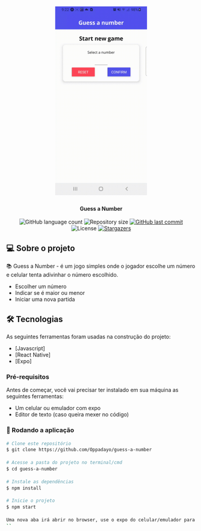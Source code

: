<h1 align="center">
    <img alt="Guess a Number" title="#guess-a-number" height=500px src="./hero.gif" />
</h1>
<h4 align="center"> 
	Guess a Number
</h4>

<p align="center">
  <img alt="GitHub language count" src="https://img.shields.io/github/languages/count/Oppadayo/guess-a-number?color=%2304D361">

  <img alt="Repository size" src="https://img.shields.io/github/repo-size/Oppadayo/guess-a-number">	
  
  <a href="https://github.com/Oppadayo/guess-a-number/commits/master">
    <img alt="GitHub last commit" src="https://img.shields.io/github/last-commit/Oppadayo/guess-a-number">
  </a>

  <img alt="License" src="https://img.shields.io/badge/license-MIT-brightgreen">
   <a href="https://github.com/Oppadayo/guess-a-number/stargazers">
    <img alt="Stargazers" src="https://img.shields.io/github/stars/Oppadayo/guess-a-number?style=social">
  </a>
</p>


## 💻 Sobre o projeto

📚 Guess a Number - é um jogo simples onde o jogador escolhe um número e celular tenta adivinhar o número escolhido.

- Escolher um número
- Indicar se é maior ou menor
- Iniciar uma nova partida

## 🛠 Tecnologias

As seguintes ferramentas foram usadas na construção do projeto:

- [Javascript]
- [React Native]
- [Expo]

### Pré-requisitos

Antes de começar, você vai precisar ter instalado em sua máquina as seguintes ferramentas:
- Um celular ou emulador com expo 
- Editor de texto (caso queira mexer no código)

### 🧭 Rodando a aplicação

```bash
# Clone este repositório
$ git clone https://github.com/Oppadayo/guess-a-number

# Acesse a pasta do projeto no terminal/cmd
$ cd guess-a-number

# Instale as dependências
$ npm install

# Inicie o projeto
$ npm start

Uma nova aba irá abrir no browser, use o expo do celular/emulador para ler o QR e rodar o app
``

